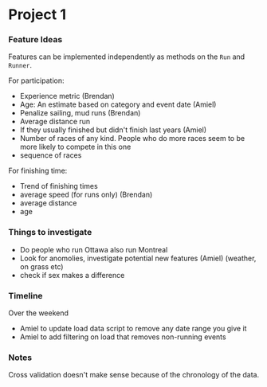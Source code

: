 # Project 1

### Feature Ideas
Features can be implemented independently as methods on the `Run` and `Runner`.

For participation:
- Experience metric (Brendan)
- Age: An estimate based on category and event date (Amiel)
- Penalize sailing, mud runs (Brendan)
- Average distance run
- If they usually finished but didn't finish last years (Amiel)
- Number of races of any kind. People who do more races seem to be more likely to compete in this one
- sequence of races

For finishing time:
- Trend of finishing times 
- average speed (for runs only) (Brendan)
- average distance 
- age


### Things to investigate

- Do people who run Ottawa also run Montreal
- Look for anomolies, investigate potential new features (Amiel) (weather, on grass etc)
- check if sex makes a difference

### Timeline

Over the weekend

- Amiel to update load data script to remove any date range you give it
- Amiel to add filtering on load that removes non-running events


### Notes

Cross validation doesn't make sense because of the chronology of the data.



